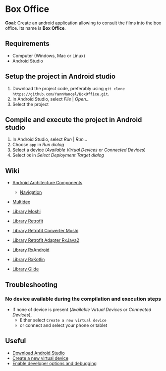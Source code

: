 # Box Office

**Goal**: Create an android application allowing to consult the films into the box office. Its name is **Box Office**.

## Requirements
* Computer (Windows, Mac or Linux)
* Android Studio


## Setup the project in Android studio
1. Download the project code, preferably using `git clone https://github.com/YannMancel/BoxOffice.git`.
2. In Android Studio, select *File* | *Open...*
3. Select the project
     
     
## Compile and execute the project in Android studio
1. In Android Studio, select *Run* | *Run...*
2. Choose `app` in *Run dialog*
3. Select a device (*Available Virtual Devices* or *Connected Devices*)
4. Select `OK` in *Select Deployment Target dialog*


## Wiki
* [Android Architecture Components](https://developer.android.com/topic/libraries/architecture/)
    * [Navigation](https://developer.android.com/guide/navigation/)

* [Multidex](https://developer.android.com/studio/build/multidex.html)

* [Library Moshi](https://github.com/square/moshi)

* [Library Retrofit](https://github.com/square/retrofit)
* [Library Retrofit Converter Moshi](https://github.com/square/retrofit/tree/master/retrofit-converters/moshi)
* [Library Retrofit Adapter RxJava2](https://github.com/square/retrofit/tree/master/retrofit-adapters/rxjava2)

* [Library RxAndroid](https://github.com/ReactiveX/RxAndroid)
* [Library RxKotlin](https://github.com/ReactiveX/RxKotlin)

* [Library Glide](https://github.com/bumptech/glide)


## Troubleshooting

### No device available during the compilation and execution steps 
* If none of device is present (*Available Virtual Devices* or *Connected Devices*),
    * Either select `Create a new virtual device`
    * or connect and select your phone or tablet
     
     
## Useful
* [Download Android Studio](https://developer.android.com/studio)
* [Create a new virtual device](https://developer.android.com/studio/run/managing-avds.html)
* [Enable developer options and debugging](https://developer.android.com/studio/debug/dev-options.html#enable)